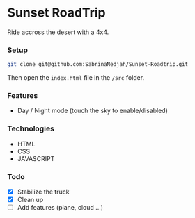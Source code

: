 # Sunset RoadTrip
Ride accross the desert with a 4x4.

### Setup
```bash
git clone git@github.com:SabrinaNedjah/Sunset-Roadtrip.git
```

Then open the `index.html` file in the `/src` folder.

### Features
- Day / Night mode (touch the sky to enable/disabled)

### Technologies
- HTML
- CSS
- JAVASCRIPT

### Todo
- [x] Stabilize the truck
- [x] Clean up
- [ ] Add features (plane, cloud ...)